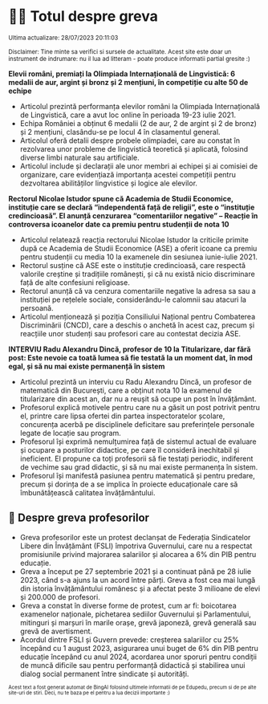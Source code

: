 # 👩‍🏫 Totul despre greva
<sub>Ultima actualizare: 28/07/2023 20:11:03</sub>

<sub>Disclaimer: Tine minte sa verifici si sursele de actualitate. Acest site este doar un instrument de indrumare: nu il lua ad litteram - poate produce informatii partial gresite :)</sub>

**Elevii români, premiați la Olimpiada Internațională de Lingvistică: 6 medalii de aur, argint și bronz și 2 mențiuni, în competiție cu alte 50 de echipe**
- Articolul prezintă performanța elevilor români la Olimpiada Internațională de Lingvistică, care a avut loc online în perioada 19-23 iulie 2021.
- Echipa României a obținut 6 medalii (2 de aur, 2 de argint și 2 de bronz) și 2 mențiuni, clasându-se pe locul 4 în clasamentul general.
- Articolul oferă detalii despre probele olimpiadei, care au constat în rezolvarea unor probleme de lingvistică teoretică și aplicată, folosind diverse limbi naturale sau artificiale.
- Articolul include și declarații ale unor membri ai echipei și ai comisiei de organizare, care evidențiază importanța acestei competiții pentru dezvoltarea abilităților lingvistice și logice ale elevilor.

**Rectorul Nicolae Istudor spune că Academia de Studii Economice, instituție care se declară “independentă față de religii”, este o “instituție credincioasă”. El anunță cenzurarea “comentariilor negative”  – Reacție în controversa icoanelor date ca premiu pentru studenții de nota 10**
- Articolul relatează reacția rectorului Nicolae Istudor la criticile primite după ce Academia de Studii Economice (ASE) a oferit icoane ca premiu pentru studenții cu media 10 la examenele din sesiunea iunie-iulie 2021.
- Rectorul susține că ASE este o instituție credincioasă, care respectă valorile creștine și tradițiile românești, și că nu există nicio discriminare față de alte confesiuni religioase.
- Rectorul anunță că va cenzura comentariile negative la adresa sa sau a instituției pe rețelele sociale, considerându-le calomnii sau atacuri la persoană.
- Articolul menționează și poziția Consiliului Național pentru Combaterea Discriminării (CNCD), care a deschis o anchetă în acest caz, precum și reacțiile unor studenți sau profesori care au contestat decizia ASE.

**INTERVIU Radu Alexandru Dincă, profesor de 10 la Titularizare, dar fără post: Este nevoie ca toată lumea să fie testată la un moment dat, în mod egal, și să nu mai existe permanență în sistem**
- Articolul prezintă un interviu cu Radu Alexandru Dincă, un profesor de matematică din București, care a obținut nota 10 la examenul de titularizare din acest an, dar nu a reușit să ocupe un post în învățământ.
- Profesorul explică motivele pentru care nu a găsit un post potrivit pentru el, printre care lipsa ofertei din partea inspectoratelor școlare, concurența acerbă pe disciplinele deficitare sau preferințele personale legate de locație sau program.
- Profesorul își exprimă nemulțumirea față de sistemul actual de evaluare și ocupare a posturilor didactice, pe care îl consideră inechitabil și ineficient. El propune ca toți profesorii să fie testați periodic, indiferent de vechime sau grad didactic, și să nu mai existe permanența în sistem.
- Profesorul își manifestă pasiunea pentru matematică și pentru predare, precum și dorința de a se implica în proiecte educaționale care să îmbunătățească calitatea învățământului.

## 🏫 Despre greva profesorilor
- Greva profesorilor este un protest declanșat de Federația Sindicatelor Libere din Învățământ (FSLI) împotriva Guvernului, care nu a respectat promisiunile privind majorarea salariilor și alocarea a 6% din PIB pentru educație.
- Greva a început pe 27 septembrie 2021 și a continuat până pe 28 iulie 2023, când s-a ajuns la un acord între părți. Greva a fost cea mai lungă din istoria învățământului românesc și a afectat peste 3 milioane de elevi și 200.000 de profesori.
- Greva a constat în diverse forme de protest, cum ar fi: boicotarea examenelor naționale, pichetarea sediilor Guvernului și Parlamentului, mitinguri și marșuri în marile orașe, grevă japoneză, grevă generală sau grevă de avertisment.
- Acordul dintre FSLI și Guvern prevede: creșterea salariilor cu 25% începând cu 1 august 2023, asigurarea unui buget de 6% din PIB pentru educație începând cu anul 2024, acordarea unor sporuri pentru condiții de muncă dificile sau pentru performanță didactică și stabilirea unui dialog social permanent între sindicate și autorități.


<sub><sub>Acest text a fost generat automat de BingAI folosind ultimele informatii de pe Edupedu, precum si de pe alte site-uri de stiri. Deci, nu te baza pe el pentru a lua decizii importante :)</sub></sub>